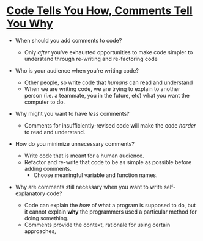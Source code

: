 # [Code Tells You How, Comments Tell You Why](https://blog.codinghorror.com/code-tells-you-how-comments-tell-you-why/)

- When should you add comments to code? 
    - Only *after* you've exhausted opportunities to make code simpler to understand through re-writing and re-factoring code

- Who is your audience when you're writing code? 
    - Other people, so write code that *humans* can read and understand 
    - When we are writing code, we are trying to explain to another person (i.e. a teammate, you in the future, etc) what you want the computer to do.

- Why might you want to have *less* comments? 
    - Comments for insufficiently-revised code will make the code *harder* to read and understand. 

- How do you minimize unnecessary comments? 
    - Write code that is meant for a human audience. 
    - Refactor and re-write that code to be as simple as possible before adding comments. 
        - Choose meaningful variable and function names. 

- Why are comments still necessary when you want to write self-explanatory code? 
    - Code can explain the *how* of what a program is supposed to do, but it cannot explain **why** the programmers used a particular method for doing something. 
    - Comments provide the context, rationale for using certain approaches, 